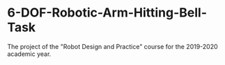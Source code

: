 # 6-DOF-Robotic-Arm-Hitting-Bell-Task
The project of the "Robot Design and Practice" course for the 2019-2020 academic year.
